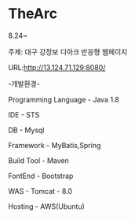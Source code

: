 # TheArc
8.24~

주제: 대구 강정보 디아크 반응형 웹페이지

URL:http://13.124.71.129:8080/ 

-개발환경-

Programming Language - Java 1.8

IDE - STS

DB - Mysql

Framework - MyBatis,Spring

Build Tool - Maven

FontEnd - Bootstrap

WAS - Tomcat - 8.0

Hosting - AWS(Ubuntu)

